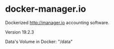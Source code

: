 # docker-manager.io

Dockerized http://manager.io accounting software.

Version 19.2.3

Data's Volume in Docker: "/data"

